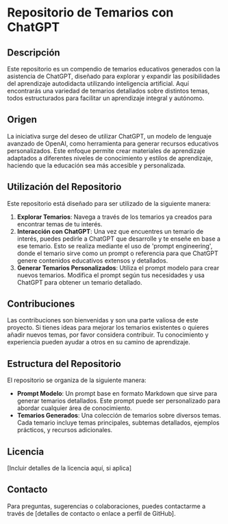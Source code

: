 # Repositorio de Temarios con ChatGPT

## Descripción
Este repositorio es un compendio de temarios educativos generados con la asistencia de ChatGPT, diseñado para explorar y expandir las posibilidades del aprendizaje autodidacta utilizando inteligencia artificial. Aquí encontrarás una variedad de temarios detallados sobre distintos temas, todos estructurados para facilitar un aprendizaje integral y autónomo.

## Origen
La iniciativa surge del deseo de utilizar ChatGPT, un modelo de lenguaje avanzado de OpenAI, como herramienta para generar recursos educativos personalizados. Este enfoque permite crear materiales de aprendizaje adaptados a diferentes niveles de conocimiento y estilos de aprendizaje, haciendo que la educación sea más accesible y personalizada.

## Utilización del Repositorio
Este repositorio está diseñado para ser utilizado de la siguiente manera:
1. **Explorar Temarios**: Navega a través de los temarios ya creados para encontrar temas de tu interés.
2. **Interacción con ChatGPT**: Una vez que encuentres un temario de interés, puedes pedirle a ChatGPT que desarrolle y te enseñe en base a ese temario. Esto se realiza mediante el uso de 'prompt engineering', donde el temario sirve como un prompt o referencia para que ChatGPT genere contenidos educativos extensos y detallados.
3. **Generar Temarios Personalizados**: Utiliza el prompt modelo para crear nuevos temarios. Modifica el prompt según tus necesidades y usa ChatGPT para obtener un temario detallado.

## Contribuciones
Las contribuciones son bienvenidas y son una parte valiosa de este proyecto. Si tienes ideas para mejorar los temarios existentes o quieres añadir nuevos temas, por favor considera contribuir. Tu conocimiento y experiencia pueden ayudar a otros en su camino de aprendizaje.

## Estructura del Repositorio
El repositorio se organiza de la siguiente manera:
- **Prompt Modelo**: Un prompt base en formato Markdown que sirve para generar temarios detallados. Este prompt puede ser personalizado para abordar cualquier área de conocimiento.
- **Temarios Generados**: Una colección de temarios sobre diversos temas. Cada temario incluye temas principales, subtemas detallados, ejemplos prácticos, y recursos adicionales.

## Licencia
[Incluir detalles de la licencia aquí, si aplica]

## Contacto
Para preguntas, sugerencias o colaboraciones, puedes contactarme a través de [detalles de contacto o enlace a perfil de GitHub].
